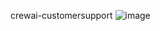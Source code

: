 crewai-customersupport
![image](https://github.com/user-attachments/assets/ee07cb68-b50a-4d2c-8d76-79ac650cbef5)
